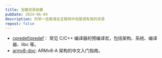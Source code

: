 ```yaml
---
title: 宝藏资源收藏
pubDate: 2024-06-04
description: 列举一些散落在互联网中但是很有用的资源
repost: false
---
```


- [cpredef/predef](https://github.com/cpredef/predef/)： 常见 C/C++ 编译器的预编译宏，包括架构、系统、编译器、libc 等。
- [armv8-doc](https://armv8-doc.readthedocs.io/en/latest/index.html): ARMv8-A 架构的中文入门指南。
